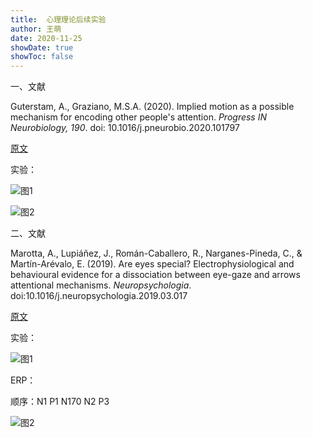 ```yaml
---
title:  心理理论后续实验
author: 王萌
date: 2020-11-25
showDate: true
showToc: false
---
```


一、文献

Guterstam, A., Graziano, M.S.A. (2020). Implied motion as a possible mechanism for encoding other people's attention. *Progress IN Neurobiology, 190*. doi: 10.1016/j.pneurobio.2020.101797

[原文](../Source_Files/2020-11-25-WM1.pdf)

实验：

![图1](../Supporting_Information/2020-11-25-WM1-Fig1.png)

![图2](../Supporting_Information/2020-11-25-WM1-Fig2.png)


二、文献

Marotta, A., Lupiáñez, J., Román-Caballero, R., Narganes-Pineda, C., & Martín-Arévalo, E. (2019). Are eyes special? Electrophysiological and behavioural evidence for a dissociation between eye-gaze and arrows attentional mechanisms. *Neuropsychologia*. doi:10.1016/j.neuropsychologia.2019.03.017

[原文](../Source_Files/2020-11-25-WM2.pdf)

实验：

![图1](../Supporting_Information/2020-11-25-WM2-Fig1.png)

ERP：

顺序：N1 P1 N170 N2 P3

![图2](../Supporting_Information/2020-11-25-WM2-Fig2.png)

